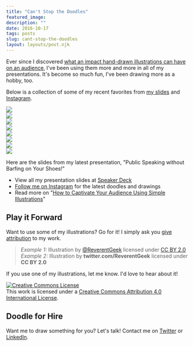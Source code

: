 ```yaml
---
title: "Can't Stop the Doodles"
featured_image: 
description: ""
date: 2016-10-17
tags: posts
slug: cant-stop-the-doodles
layout: layouts/post.njk
---
```




Ever since I discovered [what an impact hand-drawn illustrations can have on an audience](https://medium.com/@reverentgeek/captivate-your-audience-using-simple-illustrations-5bf0fcd0e301#.gxhgacwox), I've been using them more and more in all of my presentations. It's become so much fun, I've been drawing more as a hobby, too.

Below is a collection of some of my recent favorites from [my slides](https://speakerdeck.com/reverentgeek) and [Instagram](https://www.instagram.com/reverentgeek/).

![](/content/images/2016/10/dumpster-fire.png)  
![](/content/images/2016/10/javascript-park.jpg)  
![](/content/images/2016/10/javascript-finds-a-way.jpg)  
![](/content/images/2016/10/js-helping-developers-internet-since-1995.jpg)  
![](/content/images/2016/10/i-pity-the-fool.png)  
![](/content/images/2016/10/dotnet-godfather.png)  
![](/content/images/2016/10/js-its-a-js-thang.jpg)  
![](/content/images/2016/10/superman-manual.jpg)

Here are the slides from my latest presentation, "Public Speaking without Barfing on Your Shoes!"

* View all my presentation slides at [Speaker Deck](https://speakerdeck.com/reverentgeek)
* [Follow me on Instagram](https://www.instagram.com/reverentgeek/) for the latest doodles and drawings
* Read more on "[How to Captivate Your Audience Using Simple Illustrations](https://medium.com/@reverentgeek/captivate-your-audience-using-simple-illustrations-5bf0fcd0e301#.gxhgacwox)"

## Play it Forward

Want to use some of my illustrations? Go for it! I simply ask you [give attribution](https://creativecommons.org/use-remix/get-permission/) to my work.

> _Example 1:_ Illustration by [@ReverentGeek](https://twitter.com/reverentgeek) licensed under [CC BY 2.0](https://creativecommons.org/licenses/by/2.0/)
> _Example 2:_ Illustration by **twitter.com/ReverentGeek** licensed under **CC BY 2.0**

If you use one of my illustrations, let me know. I'd love to hear about it!

[![Creative Commons License](https://i.creativecommons.org/l/by/4.0/88x31.png)](http://creativecommons.org/licenses/by/4.0/)  
This work is licensed under a [Creative Commons Attribution 4.0 International License](http://creativecommons.org/licenses/by/4.0/).

## Doodle for Hire

Want me to draw something for you? Let's talk! Contact me on [Twitter](https://twitter.com/reverentgeek) or [LinkedIn](https://www.linkedin.com/in/davidneal).



